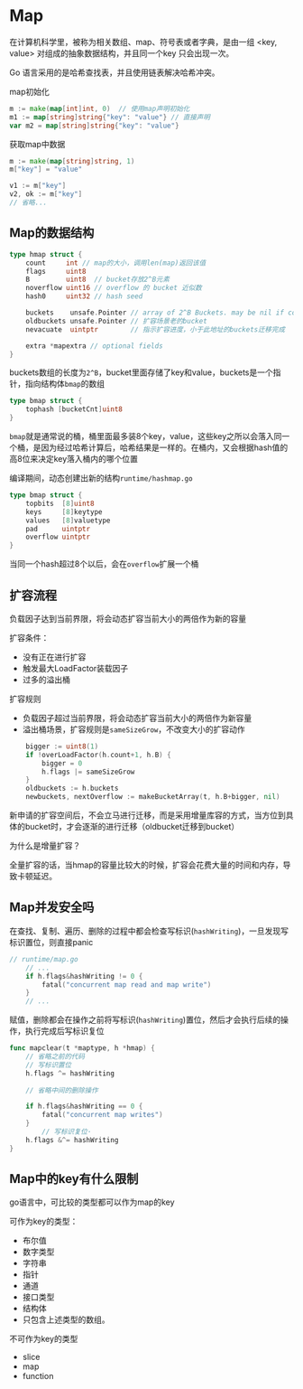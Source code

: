 # Map

在计算机科学里，被称为相关数组、map、符号表或者字典，是由一组 <key, value> 对组成的抽象数据结构，并且同一个key 只会出现一次。

Go 语言采用的是哈希查找表，并且使用链表解决哈希冲突。

map初始化
```go
m := make(map[int]int, 0)  // 使用map声明初始化
m1 := map[string]string{"key": "value"} // 直接声明
var m2 = map[string]string{"key": "value"}
```

获取map中数据
```go
m := make(map[string]string, 1)
m["key"] = "value"

v1 := m["key"]
v2, ok := m["key"]
// 省略...
```

## Map的数据结构

```go
type hmap struct {
	count     int // map的大小，调用len(map)返回该值
	flags     uint8
	B         uint8  // bucket存放2^B元素
	noverflow uint16 // overflow 的 bucket 近似数
	hash0     uint32 // hash seed

	buckets    unsafe.Pointer // array of 2^B Buckets. may be nil if count==0.
	oldbuckets unsafe.Pointer // 扩容场景老的bucket
	nevacuate  uintptr        // 指示扩容进度，小于此地址的buckets迁移完成

	extra *mapextra // optional fields
}
```

buckets数组的长度为`2^B`，bucket里面存储了key和value，buckets是一个指针，指向结构体`bmap`的数组
```go
type bmap struct {
	tophash [bucketCnt]uint8
}
```

`bmap`就是通常说的桶，桶里面最多装8个key，value，这些key之所以会落入同一个桶，是因为经过哈希计算后，哈希结果是一样的。在桶内，又会根据hash值的高8位来决定key落入桶内的哪个位置

编译期间，动态创建出新的结构`runtime/hashmap.go`
```go
type bmap struct {
    topbits  [8]uint8
    keys     [8]keytype
    values   [8]valuetype
    pad      uintptr
    overflow uintptr
}
```
当同一个hash超过8个以后，会在`overflow`扩展一个桶

## 扩容流程

负载因子达到当前界限，将会动态扩容当前大小的两倍作为新的容量

扩容条件：
- 没有正在进行扩容
- 触发最大LoadFactor装载因子
- 过多的溢出桶

扩容规则
- 负载因子超过当前界限，将会动态扩容当前大小的两倍作为新容量
- 溢出桶场景，扩容规则是`sameSizeGrow`，不改变大小的扩容动作
```go
	bigger := uint8(1)
	if !overLoadFactor(h.count+1, h.B) {
		bigger = 0
		h.flags |= sameSizeGrow
	}
	oldbuckets := h.buckets
	newbuckets, nextOverflow := makeBucketArray(t, h.B+bigger, nil)
```

新申请的扩容空间后，不会立马进行迁移，而是采用增量库容的方式，当方位到具体的bucket时，才会逐渐的进行迁移（oldbucket迁移到bucket）

为什么是增量扩容？

全量扩容的话，当hmap的容量比较大的时候，扩容会花费大量的时间和内存，导致卡顿延迟。

## Map并发安全吗

在查找、复制、遍历、删除的过程中都会检查写标识(`hashWriting`)，一旦发现写标识置位，则直接panic

```go
// runtime/map.go
    // ...
	if h.flags&hashWriting != 0 {
		fatal("concurrent map read and map write")
	}
    // ...
```

赋值，删除都会在操作之前将写标识(`hashWriting`)置位，然后才会执行后续的操作，执行完成后写标识复位
```go
func mapclear(t *maptype, h *hmap) {
	// 省略之前的代码
	// 写标识置位
	h.flags ^= hashWriting
	
	// 省略中间的删除操作

	if h.flags&hashWriting == 0 {
		fatal("concurrent map writes")
	}
        // 写标识复位·
	h.flags &^= hashWriting
}
```

## Map中的key有什么限制

go语言中，可比较的类型都可以作为map的key

可作为key的类型：
- 布尔值
- 数字类型
- 字符串
- 指针
- 通道
- 接口类型
- 结构体
- 只包含上述类型的数组。

不可作为key的类型
- slice
- map
- function
